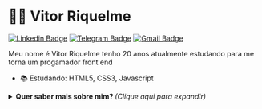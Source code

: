 # :man_technologist: Vitor Riquelme
<!--contatos-->
[![Linkedin Badge](https://img.shields.io/badge/-LinkedIn-blue?style=for-the-badge&logo=Linkedin&logoColor=white&link=https://www.linkedin.com/in/vitor-riquelme-986496222/)](https://www.linkedin.com/in/vitor-riquelme-986496222/)
[![Telegram Badge](https://img.shields.io/badge/-Telegram-1ca0f1?style=for-the-badge&labelColor=1ca0f1&logo=telegram&logoColor=white&link=https://t.me/vitoriquelme)](https://t.me/vitoriquelme)
[![Gmail Badge](https://img.shields.io/badge/-Gmail-c14438?style=for-the-badge&logo=Gmail&logoColor=white&link=mailto:vitoriquelme1@gmail.com)](mailto:vitoriquelme1@gmail.com)

<!-- uma introdução basica falando sobre mim-->
Meu nome é Vitor Riquelme  tenho 20 anos atualmente estudando para me torna um progamador front end

- :books: Estudando: HTML5, CSS3, Javascript

<details>
  <summary> <b> Quer saber mais sobre mim? </b> <i>(Clique aqui para expandir)</i> </summary></br>
  <!-- detalhes sobre mim e como eu sou -->
  
  
  ## Tecnologias e ferramentas usadas
  <img align="center" alt="Rafa-Js" height="30" width="40" src="https://raw.githubusercontent.com/devicons/devicon/master/icons/javascript/javascript-plain.svg">
  <img align="center" alt="Rafa-HTML" height="30" width="40" src="https://raw.githubusercontent.com/devicons/devicon/master/icons/html5/html5-original.svg">
  <img align="center" alt="Rafa-CSS" height="30" width="40" src="https://raw.githubusercontent.com/devicons/devicon/master/icons/css3/css3-original.svg">
  </br>
  
  ## Github stats
 </br><a href="https://github.com/VitorRiquelme/github-readme-stats">
    <img align="center" src="https://github-readme-stats.vercel.app/api?username=VitorRiquelme&show_icons=true&count_private=true&theme=tokyonight"/>
  </a>
  
 <a href="https://github.com/VitorRiquelme/github-readme-stats">
    <img align="center" src="https://github-readme-stats.vercel.app/api/top-langs/?username=VitorRiquelme&layout=compact&langs_count=7&theme=tokyonight"/>
  </a></br>
 
 </br>
 <img align="center" src="https://github-readme-streak-stats.herokuapp.com?user=VitorRiquelme&background=111E2E&border=334152&currStreakNum=FFFFFF&fire=07CBFF&sideLabels=07CBFF&ring=2300FF&currStreakLabel=07CBFF&sideNums=FFFFFF&dates=B7D1E6"/>
  
 
